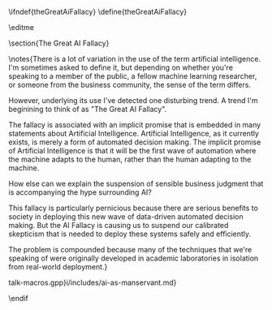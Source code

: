 \ifndef{theGreatAiFallacy}
\define{theGreatAiFallacy}

\editme

\section{The Great AI Fallacy}

\notes{There is a lot of variation in the use of the term artificial intelligence. I'm sometimes asked to define it, but depending on whether you're speaking to a member of the public, a fellow machine learning researcher, or someone from the business community, the sense of the term differs.

However, underlying its use I've detected one disturbing trend. A trend I'm beginining to think of as  "The Great AI Fallacy".

The fallacy is associated with an implicit promise that is embedded in
many statements about Artificial Intelligence. Artificial Intelligence,
as it currently exists, is merely a form of automated decision making.
The implicit promise of Artificial Intelligence is that it will be the
first wave of automation where the machine adapts to the human, rather
than the human adapting to the machine.

How else can we explain the suspension of sensible business judgment
that is accompanying the hype surrounding AI?

This fallacy is particularly pernicious because there are serious
benefits to society in deploying this new wave of data-driven automated
decision making. But the AI Fallacy is causing us to suspend our
calibrated skepticism that is needed to deploy these systems safely and
efficiently.

The problem is compounded because many of the techniques that we're
speaking of were originally developed in academic laboratories in
isolation from real-world deployment.}

talk-macros.gpp}i/includes/ai-as-manservant.md}

\endif
